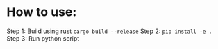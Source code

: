 # How to use:
Step 1: Build using rust `cargo build --release`
Step 2: `pip install -e .`
Step 3: Run python script
